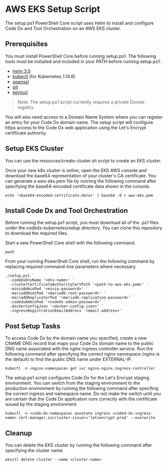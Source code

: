 
# AWS EKS Setup Script

The setup.ps1 PowerShell Core script uses Helm to install and configure Code Dx and Tool Orchestration on an AWS EKS cluster.

## Prerequisites

You must install PowerShell Core before running setup.ps1. The following tools must be installed and included in your PATH before running setup.ps1:

- [helm 3.0](https://helm.sh/docs/install)
- [kubectl](https://kubernetes.io/docs/tasks/tools/install-kubectl/) (for Kubernetes 1.14.6)
- [openssl](https://www.openssl.org/)
- [git](https://git-scm.com/)
- [keytool](https://adoptopenjdk.net/installation.html)

>Note: The setup.ps1 script currently requires a private Docker registry.

You will also need access to a Domain Name System where you can register an entry for your Code Dx domain name. The setup script will configure https access to the Code Dx web applicaiton using the Let's Encrypt certificate authority.

## Setup EKS Cluster

You can use the resources/create-cluster.sh script to create an EKS cluster.

Once your new k8s cluster is online, open the EKS AWS console and download the base64 representation of your cluster's CA certificate. You can generate a aws-eks.pem file by running the following command after specifying the base64-encoded certificate data shown in the console.

```
echo '<base64-encoded-certificate-data>' | base64 -d > aws-eks.pem
```

## Install Code Dx and Tool Orchestration

Before running the setup.ps1 script, you must download all of the .ps1 files under the codedx-kubernetes/setup directory. You can clone this repository to download the required files.

Start a new PowerShell Core shell with the following command.

```
pwsh
```

From your running PowerShell Core shell, run the following command by replacing required command-line parameters where necessary.

```
./setup.ps1 `
  -codeDxDnsName '<dns-name>' `
  -clusterCertificateAuthorityCertPath '<path-to-aws-eks.pem>' `
  -minioAdminPwd '<minio-password>' `
  -mariadbRootPwd '<mariadb-root-password>' `
  -mariadbReplicatorPwd '<mariadb-replication-password>' `
  -codedxAdminPwd '<codedx-admin-password>' `
  -dockerConfigJson '<docker-config-json>' `
  -ingressRegistrationEmailAddress '<email-address>'
```

## Post Setup Tasks

To access Code Dx by the domain name you specified, create a new CNAME DNS record that maps your Code Dx domain name to the public DNS name associated with the nginx ingress controller service. Run the following command after specifying the correct nginx namespace (nginx is the default) to find the public DNS name under EXTERNAL-IP.

```
kubectl -n <nginx-namespace> get svc nginx-nginx-ingress-controller
```

The setup.ps1 script configures Code Dx for the Let's Encrypt staging environment. You can switch from the staging environment to the production environment by running the following command after specifing the correct ingress and namespace name. Do not make the switch until you are certain that the Code Dx application runs correctly with the certificate issued by the staging environment.

```
kubectl -n <code-dx-namespace> annotate ingress <coded-dx-ingress-name> cert-manager.io/cluster-issuer='letsencrypt-prod' --overwrite
```

## Cleanup

You can delete the EKS cluster by running the following command after specifying the cluster name.

```
eksctl delete cluster --name <cluster-name>
```
